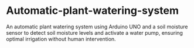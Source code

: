 # Automatic-plant-watering-system
An automatic plant watering system using Arduino UNO and a soil moisture sensor to detect soil moisture levels and activate a water pump, ensuring optimal irrigation without human intervention.
